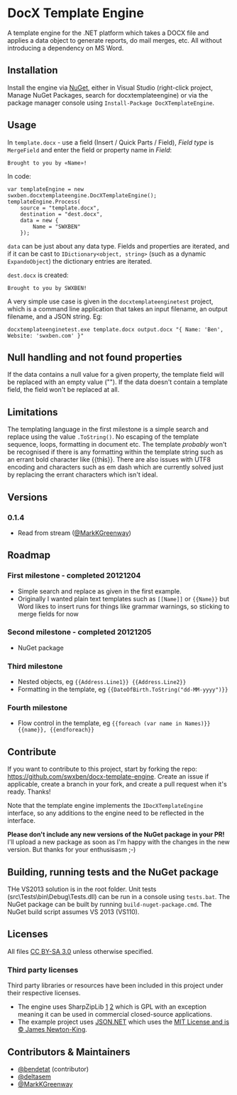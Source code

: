 DocX Template Engine
====================

A template engine for the .NET platform which takes a DOCX file and applies a data object to generate reports, do mail merges, etc. All without introducing a dependency on MS Word.


## Installation

Install the engine via [NuGet](http://nuget.org/packages/swxben.docxtemplateengine), either in Visual Studio (right-click project, Manage NuGet Packages, search for docxtemplateengine) or via the package manager console using `Install-Package DocXTemplateEngine`.


## Usage

In `template.docx` - use a field (Insert / Quick Parts / Field), _Field type_ is `MergeField` and enter the field or property name in _Field_:

	Brought to you by «Name»!

In code:

	var templateEngine = new swxben.docxtemplateengine.DocXTemplateEngine();
	templateEngine.Process(
		source = "template.docx",
		destination = "dest.docx",
		data = new {
			Name = "SWXBEN"
		});

`data` can be just about any data type. Fields and properties are iterated, and if it can be cast to `IDictionary<object, string>` (such as a dynamic `ExpandoObject`) the dictionary entries are iterated.

`dest.docx` is created:

	Brought to you by SWXBEN!

A very simple use case is given in the `docxtemplateenginetest` project, which is a command line application that takes an input filename,
an output filename, and a JSON string. Eg:

	docxtemplateenginetest.exe template.docx output.docx "{ Name: 'Ben', Website: 'swxben.com' }"


## Null handling and not found properties

If the data contains a null value for a given property, the template field will be replaced with an empty value (""). If the data doesn't contain a template field, the field won't be replaced at all.


## Limitations

The templating language in the first milestone is a simple search and replace using the value `.ToString()`. No escaping of the 
template sequence, loops, formatting in document etc. The template _probably_ won't be recognised if there is any formatting within
the template string such as an errant bold character like {{th**i**s}}. There are also issues with UTF8 encoding and characters such as em dash which are currently solved just by replacing the errant characters which isn't ideal.


## Versions

### 0.1.4

- Read from stream ([@MarkKGreenway](https://github.com/MarkKGreenway))


## Roadmap

### First milestone - completed 20121204

- Simple search and replace as given in the first example.
- Originally I wanted plain text templates such as `[[Name]]` or `{{Name}}` but Word likes to insert runs for things like grammar warnings, so
sticking to merge fields for now

### Second milestone - completed 20121205

- NuGet package

### Third milestone

- Nested objects, eg `{{Address.Line1}} {{Address.Line2}}`
- Formatting in the template, eg `{{DateOfBirth.ToString("dd-MM-yyyy")}}`

### Fourth milestone

- Flow control in the template, eg `{{foreach (var name in Names)}} {{name}}, {{endforeach}}`


## Contribute

If you want to contribute to this project, start by forking the repo: <https://github.com/swxben/docx-template-engine>. Create an issue if applicable, create a branch in your fork, and create a pull request when it's ready. Thanks!

Note that the template engine implements the `IDocXTemplateEngine` interface, so any additions to the engine need to be reflected in the interface.

**Please don't include any new versions of the NuGet package in your PR!** I'll upload a new package as soon as I'm happy with the changes in the new version. But thanks for your enthusisasm ;-)


## Building, running tests and the NuGet package

THe VS2013 solution is in the root folder. Unit tests (src\Tests\bin\Debug\Tests.dll) can be run in a console using `tests.bat`. The NuGet package can be built by running `build-nuget-package.cmd`. The NuGet build script assumes VS 2013 (VS110).


## Licenses

All files [CC BY-SA 3.0](http://creativecommons.org/licenses/by-sa/3.0/) unless otherwise specified.

### Third party licenses

Third party libraries or resources have been included in this project under their respective licenses.

- The engine uses SharpZipLib [1](http://www.icsharpcode.net/opensource/sharpziplib/) [2](https://github.com/icsharpcode/SharpZipLib) which is GPL with an exception meaning it can be used in commercial closed-source applications.
- The example project uses [JSON.NET](http://json.codeplex.com/) which uses the [MIT License and is &copy; James Newton-King](http://json.codeplex.com/license).


## Contributors & Maintainers

- [@bendetat]() (contributor)
- [@deltasem](https://github.com/deltasem)
- [@MarkKGreenway](https://github.com/MarkKGreenway)
